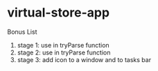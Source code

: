 # virtual-store-app

Bonus List

1. stage 1: use in tryParse function
2. stage 2: use in tryParse function
3. stage 3: add icon to a window and to tasks bar